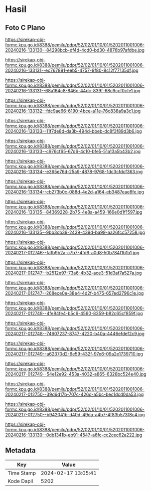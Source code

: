 # Hasil

## Foto C Plano

https://sirekap-obj-formc.kpu.go.id/8388/pemilu/pdpr/52/02/01/10/01/5202011001006-20240216-133130--84298bcb-df4d-4cd0-bd30-4876b97afdbe.jpg

https://sirekap-obj-formc.kpu.go.id/8388/pemilu/pdpr/52/02/01/10/01/5202011001006-20240216-133131--ec767891-eeb5-4757-9f80-8c12f77135df.jpg

https://sirekap-obj-formc.kpu.go.id/8388/pemilu/pdpr/52/02/01/10/01/5202011001006-20240216-133131--68a164c8-846c-44dc-839f-68c9ccf0cfe1.jpg

https://sirekap-obj-formc.kpu.go.id/8388/pemilu/pdpr/52/02/01/10/01/5202011001006-20240216-133132--fdc9ae66-6190-4bce-a11e-76c838a9a3c1.jpg

https://sirekap-obj-formc.kpu.go.id/8388/pemilu/pdpr/52/02/01/10/01/5202011001006-20240216-133133--11f7de8d-da3b-494d-bbeb-dc8f3f89d3b6.jpg

https://sirekap-obj-formc.kpu.go.id/8388/pemilu/pdpr/52/02/01/10/01/5202011001006-20240216-133133--c976cf65-67d6-4c10-bfe5-51a13a5b43b2.jpg

https://sirekap-obj-formc.kpu.go.id/8388/pemilu/pdpr/52/02/01/10/01/5202011001006-20240216-133134--e365e76d-25a9-4878-9768-1dc3cfdcf363.jpg

https://sirekap-obj-formc.kpu.go.id/8388/pemilu/pdpr/52/02/01/10/01/5202011001006-20240216-133134--cb273b0c-088d-4e2d-a164-eb3487eae8fe.jpg

https://sirekap-obj-formc.kpu.go.id/8388/pemilu/pdpr/52/02/01/10/01/5202011001006-20240216-133135--84369228-2b75-4e8a-a459-166e0d1f1597.jpg

https://sirekap-obj-formc.kpu.go.id/8388/pemilu/pdpr/52/02/01/10/01/5202011001006-20240216-133135--9bb3cb39-2439-439d-ba99-aa26fcc57258.jpg

https://sirekap-obj-formc.kpu.go.id/8388/pemilu/pdpr/52/02/01/10/01/5202011001006-20240217-012746--fa1b9b2a-c7b7-4fd6-a0d8-50b784f1b1b1.jpg

https://sirekap-obj-formc.kpu.go.id/8388/pemilu/pdpr/52/02/01/10/01/5202011001006-20240217-012747--b2512e97-73a6-4b32-ace3-51d3af7a527a.jpg

https://sirekap-obj-formc.kpu.go.id/8388/pemilu/pdpr/52/02/01/10/01/5202011001006-20240217-012747--268ece0e-38e4-4d2f-b475-657ed3796c1e.jpg

https://sirekap-obj-formc.kpu.go.id/8388/pemilu/pdpr/52/02/01/10/01/5202011001006-20240217-012748--4fe84fe4-b5c6-4560-8359-b82c65cf859f.jpg

https://sirekap-obj-formc.kpu.go.id/8388/pemilu/pdpr/52/02/01/10/01/5202011001006-20240217-012748--74607237-8747-4220-b40a-4446efdef2c9.jpg

https://sirekap-obj-formc.kpu.go.id/8388/pemilu/pdpr/52/02/01/10/01/5202011001006-20240217-012749--a62370d2-6e59-432f-97e6-09a2e1739710.jpg

https://sirekap-obj-formc.kpu.go.id/8388/pemilu/pdpr/52/02/01/10/01/5202011001006-20240217-012749--54e12e92-453a-4032-a865-6328bc524e40.jpg

https://sirekap-obj-formc.kpu.go.id/8388/pemilu/pdpr/52/02/01/10/01/5202011001006-20240217-012750--39d6d17b-707c-426d-a5bc-bec1dcd0da53.jpg

https://sirekap-obj-formc.kpu.go.id/8388/pemilu/pdpr/52/02/01/10/01/5202011001006-20240217-012750--b942041b-d40d-49da-a4b7-4f83b573f8c4.jpg

https://sirekap-obj-formc.kpu.go.id/8388/pemilu/pdpr/52/02/01/10/01/5202011001006-20240216-133130--0db1341b-eb91-4547-a6fc-cc2cec62a222.jpg


## Metadata

| Key        | Value               |
| ---------- | ------------------- |
| Time Stamp | 2024-02-17 13:05:41 |
| Kode Dapil | 5202                |




